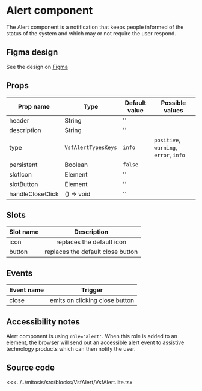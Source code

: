 # Alert component

The Alert component is a notification that keeps people informed of the status of the system and which may or not require the user respond.

<PlaygroundWrapper component="AlertBase"/>

## Figma design

See the design on [Figma](https://www.figma.com/file/CWOkbpne0tDpSenT4ZEUTQ/%F0%9F%9B%A0-SFUI-2.0-%7C-Development?node-id=10532%3A5529)

## Props

| Prop name             | Type                | Default value | Possible values                        |
|-----------------------|---------------------|---------------|----------------------------------------|
| header                | String              | ''            |                                        |
| description           | String              | ''            |                                        |
| type                  | `VsfAlertTypesKeys` | `info`        | `positive`, `warning`, `error`, `info` |
| persistent            | Boolean             | `false`       |                                        |
| slotIcon              | Element             | ''            |                                        |
| slotButton            | Element             | ''            |                                        |
| handleCloseClick      | () => void          | ''            |                                        |

## Slots

| Slot name |            Description            |
| --------- | :-------------------------------: |
| icon      |     replaces the default icon     |
| button    | replaces the default close button |

## Events

| Event name |            Trigger             |
| ---------- | :----------------------------: |
| close      | emits on clicking close button |

## Accessibility notes

Alert component is using `role='alert'`. When this role is added to an element, the browser will send out an accessible alert event to assistive technology products which can then notify the user.

## Source code

<<<../../mitosis/src/blocks/VsfAlert/VsfAlert.lite.tsx
